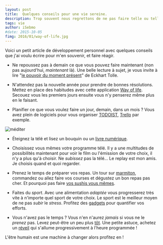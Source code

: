 ```yaml
---
layout: post
title:  Quelques conseils pour une vie sereine. 
description: Trop souvent nous regrettons de ne pas faire telle ou telle chose, il n'est jamais trop tard pour prendre de bonnes habitudes. 
tags: vie
author: iSebmo
#date: 2015-10-05
fimg: 2016/01/way-of-life.jpg
---
```


Voici un petit article de développement personnel avec quelques conseils que j'ai voulu écrire pour m'en souvenir, et faire réagir. 

* Ne repoussez pas à demain ce que vous pouvez faire maintenant (non pas aujourd'hui, *maintenant* là). Une belle lecture à sujet, je vous invite à lire "[le pouvoir du moment présent][pouvoir]" de Eckhart Tolle.

* N'attendez pas la nouvelle année pour prendre de bonnes résolutions. Mettez en place des habitudes avec cette application [Way of life](https://geo.itunes.apple.com/fr/app/way-life-lapplication-ultime/id393159800?mt=8&at=1l3vs3Y). Secouez vous les premiers jours ensuite vous n'y penserez même plus en le faisant. 

* Planifier ce que vous voulez faire un jour, demain, dans un mois ? Vous avez plein de logiciels pour vous organiser [TODOIST](https://geo.itunes.apple.com/fr/app/todoist-liste-des-taches-to/id572688855?mt=8&at=1l3vs3Y), [Trello](https://geo.itunes.apple.com/fr/app/trello/id461504587?mt=8&at=1l3vs3Y) par exemple. 

 ![méditer](/images/2016/01/me%CC%81diter.jpg)

* Éteignez la télé et lisez un bouquin ou un [livre numérique](pouvoir). 

* Choisissez vous mêmes votre programme télé. Il y a une multitudes de possibilités maintenant pour voir le film ou l'émission de votre choix, il n'y a plus qu'à choisir. Ne *subissez* pas la télé... Le replay est mon amis. Je choisis quand et quoi regarder. 

* Prenez le temps de préparer vos repas. Un tour sur [marmiton](http://marmiton.org), commandez ou allez faire vos courses et dégustez un bon repas pas cher. Et pourquoi pas faire [vos sushis vous mêmes](http://tfada.fr/2015/02/faites-vos-propres-sushis-cest-facile/). 

* Faites du *sport*. Avec une alimentation *adaptée* vous progresserez très vite à n'importe quel sport de votre choix. Le sport est le meilleur moyen de ne pas *subir* le *stress*. Profitez des [gadgets](http://tfada.fr/Apple-Watch.html) pour quantifier vos efforts. 

* Vous n'avez pas le temps ? Vous n'en n'aurez *jamais* si vous ne le *prenez* pas. Levez peut-être un peu plus [tôt](http://www.amazon.fr/gp/product/B008HF67KW?tag=tfadafr-21). Une petite astuce, achetez un [réveil][réveil] qui s'allume progressivement à l'heure programmée !

L'être humain est une machine à changer alors profitez en !

[pouvoir]: http://www.amazon.fr/gp/product/B00UETMHG2?tag=tfadafr-21
[réveil]: http://www.amazon.fr/gp/product/B008LR3KD8?tag=tfadafr-21
